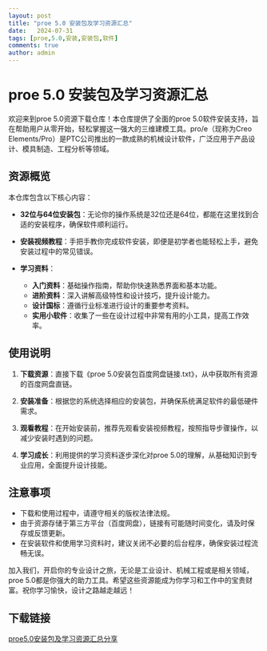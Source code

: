 ```yaml
---
layout: post
title: "proe 5.0 安装包及学习资源汇总"
date:   2024-07-31
tags: [proe,5.0,安装,安装包,软件]
comments: true
author: admin
---
```

# proe 5.0 安装包及学习资源汇总

欢迎来到proe 5.0资源下载仓库！本仓库提供了全面的proe 5.0软件安装支持，旨在帮助用户从零开始，轻松掌握这一强大的三维建模工具。pro/e（现称为Creo Elements/Pro）是PTC公司推出的一款成熟的机械设计软件，广泛应用于产品设计、模具制造、工程分析等领域。

## 资源概览

本仓库包含以下核心内容：

- **32位与64位安装包**：无论你的操作系统是32位还是64位，都能在这里找到合适的安装程序，确保软件顺利运行。
  
- **安装视频教程**：手把手教你完成软件安装，即便是初学者也能轻松上手，避免安装过程中的常见错误。

- **学习资料**：
    - **入门资料**：基础操作指南，帮助你快速熟悉界面和基本功能。
    - **进阶资料**：深入讲解高级特性和设计技巧，提升设计能力。
    - **设计国标**：遵循行业标准进行设计的重要参考资料。
    - **实用小软件**：收集了一些在设计过程中非常有用的小工具，提高工作效率。

## 使用说明

1. **下载资源**：直接下载《proe 5.0安装包百度网盘链接.txt》，从中获取所有资源的百度网盘直链。
   
2. **安装准备**：根据您的系统选择相应的安装包，并确保系统满足软件的最低硬件需求。
   
3. **观看教程**：在开始安装前，推荐先观看安装视频教程，按照指导步骤操作，以减少安装时遇到的问题。

4. **学习成长**：利用提供的学习资料逐步深化对proe 5.0的理解，从基础知识到专业应用，全面提升设计技能。

## 注意事项

- 下载和使用过程中，请遵守相关的版权法律法规。
- 由于资源存储于第三方平台（百度网盘），链接有可能随时间变化，请及时保存或反馈更新。
- 在安装软件和使用学习资料时，建议关闭不必要的后台程序，确保安装过程流畅无误。

加入我们，开启你的专业设计之旅，无论是工业设计、机械工程或是相关领域，proe 5.0都是你强大的助力工具。希望这些资源能成为你学习和工作中的宝贵财富。祝你学习愉快，设计之路越走越远！

## 下载链接

[proe5.0安装包及学习资源汇总分享](https://pan.quark.cn/s/930d76aee817)